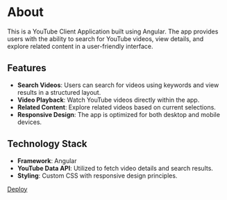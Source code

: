 # About

This is a YouTube Client Application built using Angular. The app provides users with the ability to search for YouTube videos, view details, and explore related content in a user-friendly interface.

## Features

- **Search Videos**: Users can search for videos using keywords and view results in a structured layout.
- **Video Playback**: Watch YouTube videos directly within the app.
- **Related Content**: Explore related videos based on current selections.
- **Responsive Design**: The app is optimized for both desktop and mobile devices.

## Technology Stack

- **Framework**: Angular
- **YouTube Data API**: Utilized to fetch video details and search results.
- **Styling**: Custom CSS with responsive design principles.



[Deploy](https://golosova76.github.io/YoutubeApp/youtube-client-app)
